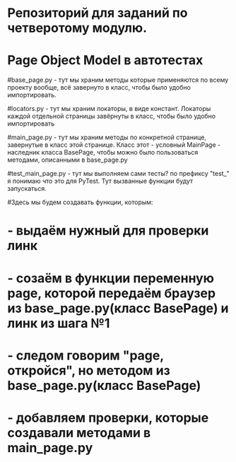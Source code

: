 # Репозиторий для заданий по четверотому модулю.

# Page Object Model в автотестах

#base_page.py - тут мы храним методы которые применяются по всему проекту вообще, всё завернуто в класс, чтобы было удобно импортировать.

#locators.py - тут мы храним локаторы, в виде констант. Локаторы каждой отдельной страницы завёрнуты в класс, чтобы было удобно импортировать

#main_page.py - тут мы храним методы по конкретной странице, завернутые в класс этой странице. Класс этот - условный MainPage - наследник класса BasePage, чтобы можно было пользоваться методами, описанными в base_page.py

#test_main_page.py - тут мы выполняем сами тесты? по префиксу "test_" я понимаю что это для PyTest. Тут вызванные функции будут запускаться.

#Здесь мы будем создавать функции, которым:
# - выдаём нужный для проверки линк
# - созаём в функции переменную page, которой передаём браузер из base_page.py(класс BasePage) и линк из шага №1
# - следом говорим "page, откройся", но методом из base_page.py(класс BasePage)
# - добавляем проверки, которые создавали методами в main_page.py

